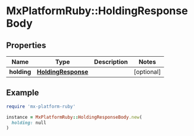 # MxPlatformRuby::HoldingResponseBody

## Properties

| Name | Type | Description | Notes |
| ---- | ---- | ----------- | ----- |
| **holding** | [**HoldingResponse**](HoldingResponse.md) |  | [optional] |

## Example

```ruby
require 'mx-platform-ruby'

instance = MxPlatformRuby::HoldingResponseBody.new(
  holding: null
)
```

